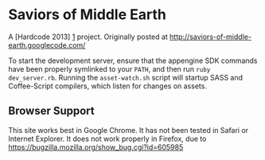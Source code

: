 Saviors of Middle Earth
=======================

A [Hardcode 2013] [1] project. Originally posted at http://saviors-of-middle-earth.googlecode.com/

To start the development server, ensure that the appengine SDK commands have been properly symlinked to your `PATH`, and then run `ruby dev_server.rb`. Running the `asset-watch.sh` script will startup SASS and Coffee-Script compilers, which listen for changes on assets.

[1]: http://code.google.com/p/hardcode/        "Hardcode 2013"

Browser Support
-------------------
This site works best in Google Chrome. It has not been tested in Safari or Internet Explorer. It does not work properly in Firefox, due to https://bugzilla.mozilla.org/show_bug.cgi?id=605985
